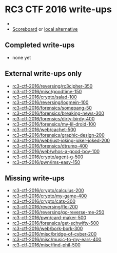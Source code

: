 # RC3 CTF 2016 write-ups

* <TODO>
* [Scoreboard](TODO) or [local alternative](TODOLOCAL)

## Completed write-ups

* none yet

## External write-ups only

* [rc3-ctf-2016/reversing/rc3cipher-350](rc3-ctf-2016/reversing/rc3cipher-350)
* [rc3-ctf-2016/misc/goodtime-150](rc3-ctf-2016/misc/goodtime-150)
* [rc3-ctf-2016/crypto/salad-100](rc3-ctf-2016/crypto/salad-100)
* [rc3-ctf-2016/reversing/logmein-100](rc3-ctf-2016/reversing/logmein-100)
* [rc3-ctf-2016/forensics/somepang-50](rc3-ctf-2016/forensics/somepang-50)
* [rc3-ctf-2016/forensics/breaking-news-300](rc3-ctf-2016/forensics/breaking-news-300)
* [rc3-ctf-2016/forensics/dirty-birdy-400](rc3-ctf-2016/forensics/dirty-birdy-400)
* [rc3-ctf-2016/forensics/my-lil-droid-100](rc3-ctf-2016/forensics/my-lil-droid-100)
* [rc3-ctf-2016/web/cachet-500](rc3-ctf-2016/web/cachet-500)
* [rc3-ctf-2016/forensics/graphic-design-200](rc3-ctf-2016/forensics/graphic-design-200)
* [rc3-ctf-2016/web/just-joking-joker-joked-200](rc3-ctf-2016/web/just-joking-joker-joked-200)
* [rc3-ctf-2016/forensics/dtrump-400](rc3-ctf-2016/forensics/dtrump-400)
* [rc3-ctf-2016/web/whos-a-good-boy-100](rc3-ctf-2016/web/whos-a-good-boy-100)
* [rc3-ctf-2016/crypto/agent-g-500](rc3-ctf-2016/crypto/agent-g-500)
* [rc3-ctf-2016/pwn/ims-easy-150](rc3-ctf-2016/pwn/ims-easy-150)

## Missing write-ups

* [rc3-ctf-2016/crypto/calculus-200](rc3-ctf-2016/crypto/calculus-200)
* [rc3-ctf-2016/crypto/my-game-400](rc3-ctf-2016/crypto/my-game-400)
* [rc3-ctf-2016/crypto/cats-300](rc3-ctf-2016/crypto/cats-300)
* [rc3-ctf-2016/reversing/fle-200](rc3-ctf-2016/reversing/fle-200)
* [rc3-ctf-2016/reversing/go-reverse-me-250](rc3-ctf-2016/reversing/go-reverse-me-250)
* [rc3-ctf-2016/pwn/card-maker-500](rc3-ctf-2016/pwn/card-maker-500)
* [rc3-ctf-2016/forensics/get-schwifty-500](rc3-ctf-2016/forensics/get-schwifty-500)
* [rc3-ctf-2016/web/bork-bork-300](rc3-ctf-2016/web/bork-bork-300)
* [rc3-ctf-2016/misc/bridge-of-cyber-200](rc3-ctf-2016/misc/bridge-of-cyber-200)
* [rc3-ctf-2016/misc/music-to-my-ears-400](rc3-ctf-2016/misc/music-to-my-ears-400)
* [rc3-ctf-2016/misc/find-phil-500](rc3-ctf-2016/misc/find-phil-500)
